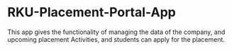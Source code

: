 # RKU-Placement-Portal-App
This app  gives the functionality of managing the data of the company, and upcoming placement Activities, and students can apply for the placement.
